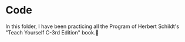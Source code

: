 # Code
In this folder, I have been practicing all the Program of Herbert Schildt's "Teach Yourself C-3rd Edition" book.:book: